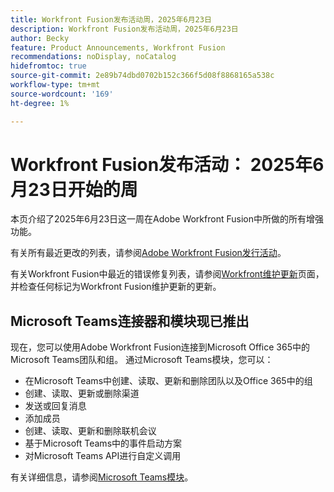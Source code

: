 ```yaml
---
title: Workfront Fusion发布活动周，2025年6月23日
description: Workfront Fusion发布活动周，2025年6月23日
author: Becky
feature: Product Announcements, Workfront Fusion
recommendations: noDisplay, noCatalog
hidefromtoc: true
source-git-commit: 2e89b74dbd0702b152c366f5d08f8868165a538c
workflow-type: tm+mt
source-wordcount: '169'
ht-degree: 1%

---
```


# Workfront Fusion发布活动： 2025年6月23日开始的周

本页介绍了2025年6月23日这一周在Adobe Workfront Fusion中所做的所有增强功能。

有关所有最近更改的列表，请参阅[Adobe Workfront Fusion发行活动](/help/workfront-fusion/fusion-product-releases/fusion-release-activity.md)。

有关Workfront Fusion中最近的错误修复列表，请参阅[Workfront维护更新](https://experienceleague.adobe.com/zh-hans/docs/workfront-known-issues/releases/current-updates)页面，并检查任何标记为Workfront Fusion维护更新的更新。

## Microsoft Teams连接器和模块现已推出

现在，您可以使用Adobe Workfront Fusion连接到Microsoft Office 365中的Microsoft Teams团队和组。 通过Microsoft Teams模块，您可以：

* 在Microsoft Teams中创建、读取、更新和删除团队以及Office 365中的组
* 创建、读取、更新或删除渠道
* 发送或回复消息
* 添加成员
* 创建、读取、更新和删除联机会议
* 基于Microsoft Teams中的事件启动方案
* 对Microsoft Teams API进行自定义调用

有关详细信息，请参阅[Microsoft Teams模块](/help/workfront-fusion/references/apps-and-modules/third-party-connectors/microsoft-teams-modules.md)。
